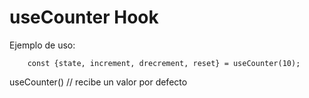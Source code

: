 # useCounter Hook

Ejemplo de uso:
```
    const {state, increment, drecrement, reset} = useCounter(10);
```

useCounter() // recibe un valor por defecto